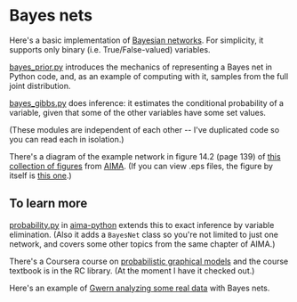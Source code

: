# Bayes nets

Here's a basic implementation of [Bayesian
networks](https://en.wikipedia.org/wiki/Bayesian_network). For
simplicity, it supports only binary (i.e. True/False-valued)
variables.

[bayes_prior.py](../bayes_nets/bayes_prior.py) introduces the
mechanics of representing a Bayes net in Python code, and, as an
example of computing with it, samples from the full joint
distribution.

[bayes_gibbs.py](../bayes_nets/bayes_gibbs.py) does inference: it
estimates the conditional probability of a variable, given that some
of the other variables have some set values.

(These modules are independent of each other -- I've duplicated code
so you can read each in isolation.)

There's a diagram of the example network in figure 14.2 (page 139) of
[this collection of
figures](http://aima.cs.berkeley.edu/all-figures.pdf) from
[AIMA](http://aima.cs.berkeley.edu/index.html). (If you can view .eps
files, the figure by itself is [this
one](http://aima.cs.berkeley.edu/3e-figures/burglary2.eps).)

## To learn more

[probability.py](https://github.com/aimacode/aima-python/blob/master/probability.py)
in [aima-python](https://github.com/aimacode/aima-python) extends this
to exact inference by variable elimination. (Also it adds a `BayesNet`
class so you're not limited to just one network, and covers some other
topics from the same chapter of AIMA.)

There's a Coursera course on [probabilistic graphical
models](https://www.coursera.org/course/pgm) and the course textbook
is in the RC library. (At the moment I have it checked out.)

Here's an example of [Gwern analyzing some real
data](https://www.gwern.net/Statistical%20notes#bayes-nets) with Bayes
nets.
